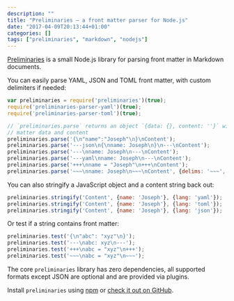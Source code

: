 ```yaml
---
description: ""
title: "Preliminaries — a front matter parser for Node.js"
date: "2017-04-09T20:13:44+01:00"
categories: []
tags: ["preliminaries", "markdown", "nodejs"]
---
```


[Preliminaries](https://github.com/josephearl/preliminaries) is a small Node.js library for parsing front matter in Markdown documents.

You can easily parse YAML, JSON and TOML front matter, with custom delimiters if needed:

```js
var preliminaries = require('preliminaries')(true);
require('preliminaries-parser-yaml')(true);
require('preliminaries-parser-toml')(true);

// `preliminaries.parse` returns an object `{data: {}, content: ''}` with the front
// matter data and content
preliminaries.parse('{\n"name":"Joseph"\n}\nContent');
preliminaries.parse('---json\n{\nname: Joseph\n}\n---\nContent');
preliminaries.parse('---\nname: Joseph\n---\nContent');
preliminaries.parse('---yaml\nname: Joseph\n---\nContent');
preliminaries.parse('+++\nname = "Joseph"\n+++\nContent');
preliminaries.parse('~~~\nname: Joseph\n~~~\nContent', {delims: '~~~', lang: 'yaml'});
```

You can also stringify a JavaScript object and a content string back out:

```js
preliminaries.stringify('Content', {name: 'Joseph'}, {lang: 'yaml'});
preliminaries.stringify('Content', {name: 'Joseph'}, {lang: 'toml'});
preliminaries.stringify('Content', {name: 'Joseph'}, {lang: 'json'});
```

Or test if a string contains front matter:

```js
preliminaries.test('{\n"abc": "xyz"\n}');
preliminaries.test('---\nabc: xyz\n---');
preliminaries.test('+++\nabc = "xyz"\n+++');
preliminaries.test('~~~\nabc = "xyz"\n~~~');
```

The core `preliminaries` library has zero dependencies, all supported formats except JSON are optional and are provided via plugins.

Install `preliminaries` using [npm](https://www.npmjs.com/package/preliminaries) or [check it out on GitHub](https://github.com/josephearl/preliminaries).
